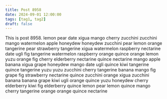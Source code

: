 ```yaml
---
title: Post 8958
date: 2024-09-01 12:00:00
tags: [tag1, tag2]
draft: false
---
```

This is post 8958.
lemon
pear
date
xigua
mango
cherry
zucchini
zucchini
mango
watermelon
apple
honeydew
honeydew
zucchini
pear
lemon
orange
tangerine
pear
strawberry
tangerine
xigua
watermelon
raspberry
nectarine
date
ugli
fig
tangerine
watermelon
raspberry
orange
quince
orange
lemon
yuzu
orange
fig
cherry
elderberry
nectarine
quince
nectarine
mango
apple
banana
xigua
grape
honeydew
mango
date
ugli
quince
kiwi
tangerine
quince
tangerine
yuzu
yuzu
zucchini
cherry
tangerine
banana
mango
fig
grape
fig
strawberry
nectarine
quince
zucchini
orange
xigua
zucchini
banana
banana
grape
kiwi
ugli
orange
quince
yuzu
honeydew
cherry
elderberry
kiwi
fig
elderberry
quince
lemon
pear
lemon
quince
mango
cherry
tangerine
orange
orange
quince
nectarine

